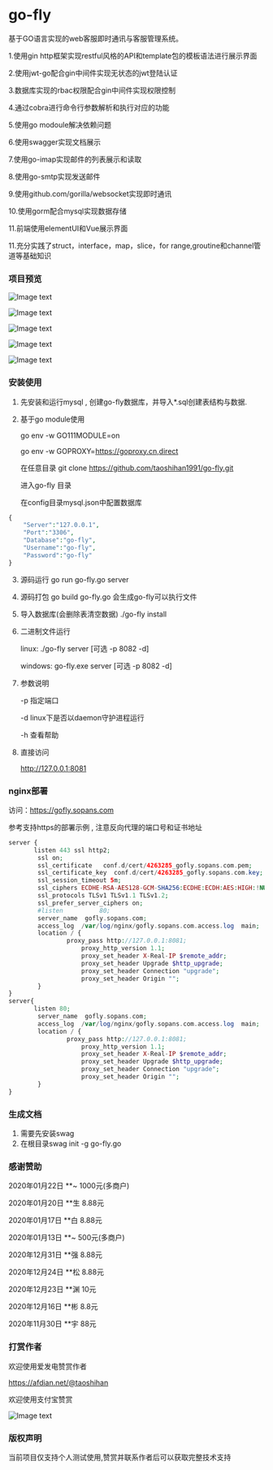 # go-fly
基于GO语言实现的web客服即时通讯与客服管理系统。

1.使用gin http框架实现restful风格的API和template包的模板语法进行展示界面

2.使用jwt-go配合gin中间件实现无状态的jwt登陆认证

3.数据库实现的rbac权限配合gin中间件实现权限控制

4.通过cobra进行命令行参数解析和执行对应的功能

5.使用go modoule解决依赖问题

6.使用swagger实现文档展示

7.使用go-imap实现邮件的列表展示和读取

8.使用go-smtp实现发送邮件

9.使用github.com/gorilla/websocket实现即时通讯

10.使用gorm配合mysql实现数据存储

11.前端使用elementUI和Vue展示界面

11.充分实践了struct，interface，map，slice，for range,groutine和channel管道等基础知识

### 项目预览

![Image text](https://gitee.com/taoshihan/go-fly/raw/master/static/images/newintro1.jpg)

![Image text](https://img2020.cnblogs.com/blog/726254/202009/726254-20200902141707515-1201702349.jpg)

![Image text](https://gitee.com/taoshihan/go-fly/raw/master/static/images/newintro2.jpg)

![Image text](https://img2020.cnblogs.com/blog/726254/202009/726254-20200902141736713-1155907367.jpg)

![Image text](https://gitee.com/taoshihan/go-fly/raw/master/static/images/newintro3.jpg)


### 安装使用


1. 先安装和运行mysql , 创建go-fly数据库，并导入*.sql创建表结构与数据.

2. 基于go module使用

   go env -w GO111MODULE=on
   
   go env -w GOPROXY=https://goproxy.cn,direct
   
   在任意目录 git clone https://github.com/taoshihan1991/go-fly.git
   
   进入go-fly 目录
   
   在config目录mysql.json中配置数据库
```php
{
	"Server":"127.0.0.1",
	"Port":"3306",
	"Database":"go-fly",
	"Username":"go-fly",
	"Password":"go-fly"
}
```


3. 源码运行 go run go-fly.go server

4. 源码打包 go build go-fly.go 会生成go-fly可以执行文件

5. 导入数据库(会删除表清空数据) ./go-fly install

6. 二进制文件运行
 
   linux:   ./go-fly server [可选 -p 8082 -d]
   
   windows: go-fly.exe server [可选 -p 8082 -d]
7. 参数说明

   -p 指定端口
   
   -d linux下是否以daemon守护进程运行
   
   -h 查看帮助

8. 直接访问

   http://127.0.0.1:8081
   
### nginx部署

访问：https://gofly.sopans.com

参考支持https的部署示例 , 注意反向代理的端口号和证书地址

```php
server {
       listen 443 ssl http2;
        ssl on;
        ssl_certificate   conf.d/cert/4263285_gofly.sopans.com.pem;
        ssl_certificate_key  conf.d/cert/4263285_gofly.sopans.com.key;
        ssl_session_timeout 5m;
        ssl_ciphers ECDHE-RSA-AES128-GCM-SHA256:ECDHE:ECDH:AES:HIGH:!NULL:!aNULL:!MD5:!ADH:!RC4;
        ssl_protocols TLSv1 TLSv1.1 TLSv1.2;
        ssl_prefer_server_ciphers on;
        #listen          80; 
        server_name  gofly.sopans.com;
        access_log  /var/log/nginx/gofly.sopans.com.access.log  main;
        location / {
                proxy_pass http://127.0.0.1:8081;
                    proxy_http_version 1.1;
                    proxy_set_header X-Real-IP $remote_addr;
                    proxy_set_header Upgrade $http_upgrade;
                    proxy_set_header Connection "upgrade";
                    proxy_set_header Origin "";
        }
}
server{
       listen 80;
        server_name  gofly.sopans.com;
        access_log  /var/log/nginx/gofly.sopans.com.access.log  main;
        location / {
                proxy_pass http://127.0.0.1:8081;
                    proxy_http_version 1.1;
                    proxy_set_header X-Real-IP $remote_addr;
                    proxy_set_header Upgrade $http_upgrade;
                    proxy_set_header Connection "upgrade";
                    proxy_set_header Origin "";
        }
}
```

### 生成文档

1. 需要先安装swag
2. 在根目录swag init -g go-fly.go
### 感谢赞助

2020年01月22日 **~  1000元(多商户)

2020年01月20日 **生  8.88元

2020年01月17日 **白  8.88元

2020年01月13日 **~  500元(多商户)

2020年12月31日 **强  8.88元

2020年12月24日 **松  8.88元

2020年12月23日 **渊  10元

2020年12月16日 **彬  8.8元

2020年11月30日 **宇  88元

### 打赏作者
欢迎使用爱发电赞赏作者

https://afdian.net/@taoshihan

欢迎使用支付宝赞赏


![Image text](https://gofly.sopans.com/static/upload/2020December/9d736faeba2e9967a5dcc1c489f85541.png)

### 版权声明

当前项目仅支持个人测试使用,赞赏并联系作者后可以获取完整技术支持